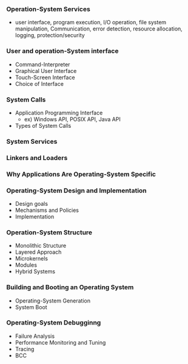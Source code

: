 
### Operation-System Services

- user interface, program execution, I/O operation, file system manipulation, Communication, error detection, resource allocation, logging, protection/security


### User and operation-System interface

- Command-Interpreter
- Graphical User Interface
- Touch-Screen Interface
- Choice of Interface

### System Calls

- Application Programming Interface
    - ex) Windows API, POSIX API, Java API
- Types of System Calls 


### System Services

### Linkers and Loaders

### Why Applications Are Operating-System Specific

### Operating-System Design and Implementation
- Design goals
- Mechanisms and Policies
- Implementation

### Operation-System Structure
- Monolithic Structure
- Layered Approach
- Microkernels
- Modules
- Hybrid Systems

### Building and Booting an Operating System 
- Operating-System Generation
- System Boot

### Operating-System Debugginng 
- Failure Analysis
- Performance Monitoring and Tuning
- Tracing
- BCC
